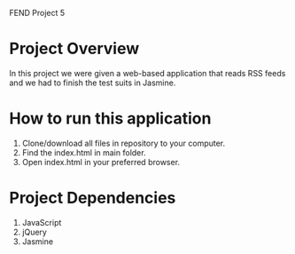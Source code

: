FEND Project 5

# Project Overview

In this project we were given a web-based application that reads RSS feeds and we had to finish the test suits in Jasmine. 


# How to run this application
1. Clone/download all files in repository to your computer.
2. Find the index.html in main folder.
3. Open index.html in your preferred browser.

# Project Dependencies
1. JavaScript
2. jQuery
3. Jasmine
